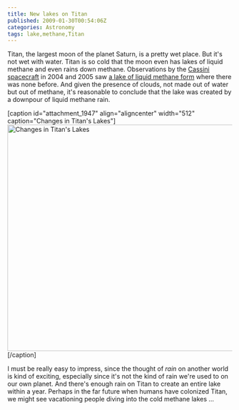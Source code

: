 ```yaml
---
title: New lakes on Titan
published: 2009-01-30T00:54:06Z
categories: Astronomy
tags: lake,methane,Titan
---
```


Titan, the largest moon of the planet Saturn, is a pretty wet place.  But it's not wet with water.  Titan is so cold that the moon even has lakes of liquid methane and even rains down methane.  Observations by the <a href="http://saturn.jpl.nasa.gov/">Cassini spacecraft</a> in 2004 and 2005 saw <a href="http://www.universetoday.com/2009/01/29/hydrocarbon-downpours-could-be-creating-new-lakes-on-titan/">a lake of liquid methane form</a> where there was none before.  And given the presence of clouds, not made out of water but out of methane, it's reasonable to conclude that the lake was created by a downpour of liquid methane rain.

[caption id="attachment_1947" align="aligncenter" width="512" caption="Changes in Titan\'s Lakes"]<a href="http://www.nasa.gov/mission_pages/cassini/multimedia/pia11147.html"><img src="http://blog.chungyc.org/wp-content/uploads/2009/01/pia11147-512x508.jpg" alt="Changes in Titan&#039;s Lakes" title="New lake on Titan" width="512" height="508" class="size-large wp-image-1947" /></a>[/caption]

I must be really easy to impress, since the thought of <em>rain</em> on another world is kind of exciting, especially since it's not the kind of rain we're used to on our own planet.  And there's enough rain on Titan to create an entire lake within a year.  Perhaps in the far future when humans have colonized Titan, we might see vacationing people diving into the cold methane lakes ...

